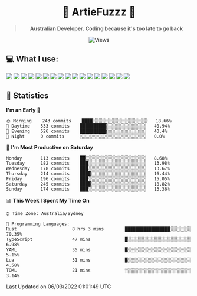 <div align="center">
<h1>🔻 ArtieFuzzz 🔻</h1>

<!-- Have a good day after you read this :^) -->
  
<blockquote><strong>Australian Developer. Coding because it's too late to go back</strong></blockquote>

![Views](https://komarev.com/ghpvc/?username=ArtieFuzzz&style=flat-square)

</div>

## 💻 What I use:

<div align="left">
<img src="https://img.shields.io/badge/deno-%23000000.svg?&style=for-the-badge&logo=deno&logoColor=white"/>
<img src="https://img.shields.io/badge/node.js-%23339933.svg?&style=for-the-badge&logo=node.js&logoColor=white"/>
<img src="https://img.shields.io/badge/typescript-%233178C6.svg?&style=for-the-badge&logo=typescript&logoColor=white"/>
<img src="https://img.shields.io/badge/rust-%23000000.svg?&style=for-the-badge&logo=rust&logoColor=white"/>
<img src="https://img.shields.io/badge/visual%20studio%20code-%23007ACC.svg?&style=for-the-badge&logo=visual%20studio%20code&logoColor=white"/>
<img src="https://img.shields.io/badge/git-%23F05032.svg?&style=for-the-badge&logo=git&logoColor=white" />
<img src="https://img.shields.io/badge/kubernetes-%23326CE5.svg?&style=for-the-badge&logo=kubernetes&logoColor=white" />
<img src="https://img.shields.io/badge/docker-%232496ED.svg?&style=for-the-badge&logo=docker&logoColor=white"/>
<img src="https://img.shields.io/badge/ubuntu-%23E95420.svg?&style=for-the-badge&logo=ubuntu&logoColor=white"/>
<img src="https://img.shields.io/badge/linux-%23FCC624.svg?&style=for-the-badge&logo=linux&logoColor=black"/>
<img src="https://img.shields.io/badge/windows-%230078D6.svg?&style=for-the-badge&logo=windows&logoColor=white"/>
<img src="https://img.shields.io/badge/powershell-%235391FE.svg?&style=for-the-badge&logo=powershell&logoColor=white"/>
<img src="https://img.shields.io/badge/gnu%20bash-%234EAA25.svg?&style=for-the-badge&logo=gnu%20bash&logoColor=white"/>
<img src="https://img.shields.io/badge/prisma-%232D3748.svg?&style=for-the-badge&logo=prisma&logoColor=white"/>
<img src="https://img.shields.io/badge/mongodb-%2347A248.svg?&style=for-the-badge&logo=mongodb&logoColor=white"/>
<img src="https://img.shields.io/badge/postgresql-%23336791.svg?&style=for-the-badge&logo=postgresql&logoColor=white"/>
<img src="https://img.shields.io/badge/%F0%9F%A5%82%20Toast-%23FCC624.svg?&style=for-the-badge&logo=toast&logoColor=black"/>

</div>

## 🌟 Statistics
<!--START_SECTION:waka-->
**I'm an Early 🐤** 

```text
🌞 Morning    243 commits    ████░░░░░░░░░░░░░░░░░░░░░   18.66% 
🌆 Daytime    533 commits    ██████████░░░░░░░░░░░░░░░   40.94% 
🌃 Evening    526 commits    ██████████░░░░░░░░░░░░░░░   40.4% 
🌙 Night      0 commits      ░░░░░░░░░░░░░░░░░░░░░░░░░   0.0%

```
📅 **I'm Most Productive on Saturday** 

```text
Monday       113 commits    ██░░░░░░░░░░░░░░░░░░░░░░░   8.68% 
Tuesday      182 commits    ███░░░░░░░░░░░░░░░░░░░░░░   13.98% 
Wednesday    178 commits    ███░░░░░░░░░░░░░░░░░░░░░░   13.67% 
Thursday     214 commits    ████░░░░░░░░░░░░░░░░░░░░░   16.44% 
Friday       196 commits    ███░░░░░░░░░░░░░░░░░░░░░░   15.05% 
Saturday     245 commits    ████░░░░░░░░░░░░░░░░░░░░░   18.82% 
Sunday       174 commits    ███░░░░░░░░░░░░░░░░░░░░░░   13.36%

```


📊 **This Week I Spent My Time On** 

```text
⌚︎ Time Zone: Australia/Sydney

💬 Programming Languages: 
Rust                     8 hrs 3 mins        █████████████████░░░░░░░░   70.35% 
TypeScript               47 mins             █░░░░░░░░░░░░░░░░░░░░░░░░   6.98% 
YAML                     35 mins             █░░░░░░░░░░░░░░░░░░░░░░░░   5.15% 
Lua                      31 mins             █░░░░░░░░░░░░░░░░░░░░░░░░   4.58% 
TOML                     21 mins             ░░░░░░░░░░░░░░░░░░░░░░░░░   3.14%

```


 Last Updated on 06/03/2022 01:01:49 UTC
<!--END_SECTION:waka-->
